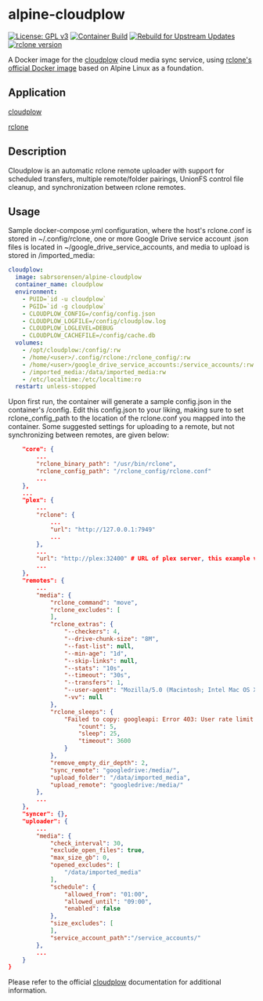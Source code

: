 # alpine-cloudplow

[![License: GPL v3](https://img.shields.io/badge/License-GPL%203-blue.svg?style=flat)](https://github.com/sabrsorensen/alpine-cloudplow/blob/main/LICENSE)
[![Container Build](https://img.shields.io/github/workflow/status/sabrsorensen/alpine-cloudplow/Build%20and%20push%20image?label=Container%20Build)](https://github.com/sabrsorensen/alpine-cloudplow/actions?query=workflow%3A%22Build+and+push+image%22)
[![Rebuild for Upstream Updates](https://img.shields.io/github/workflow/status/sabrsorensen/alpine-cloudplow/Rebuild%20with%20upstream%20updates?label=Rebuild%20for%20Upstream%20Updates)](https://github.com/sabrsorensen/alpine-cloudplow/actions?query=workflow%3A%22Rebuild+with+upstream+updates%22)
[![rclone version](https://img.shields.io/github/v/release/rclone/rclone?label=rclone%20version)](https://hub.docker.com/r/rclone/rclone)

A Docker image for the [cloudplow](https://github.com/l3uddz/cloudplow) cloud media sync service, using [rclone's official Docker image](https://hub.docker.com/r/rclone/rclone) based on Alpine Linux as a foundation.

## Application

[cloudplow](https://github.com/l3uddz/cloudplow)

[rclone](https://github.com/rclone/rclone)

## Description

Cloudplow is an automatic rclone remote uploader with support for scheduled transfers, multiple remote/folder pairings, UnionFS control file cleanup, and synchronization between rclone remotes.

## Usage

Sample docker-compose.yml configuration, where the host's rclone.conf is stored in ~/.config/rclone, one or more Google Drive service account .json files is located in ~/google_drive_service_accounts, and media to upload is stored in /imported_media:

```yaml
cloudplow:
  image: sabrsorensen/alpine-cloudplow
  container_name: cloudplow
  environment:
    - PUID=`id -u cloudplow`
    - PGID=`id -g cloudplow`
    - CLOUDPLOW_CONFIG=/config/config.json
    - CLOUDPLOW_LOGFILE=/config/cloudplow.log
    - CLOUDPLOW_LOGLEVEL=DEBUG
    - CLOUDPLOW_CACHEFILE=/config/cache.db
  volumes:
    - /opt/cloudplow:/config/:rw
    - /home/<user>/.config/rclone:/rclone_config/:rw
    - /home/<user>/google_drive_service_accounts:/service_accounts/:rw
    - /imported_media:/data/imported_media:rw
    - /etc/localtime:/etc/localtime:ro
  restart: unless-stopped
```

Upon first run, the container will generate a sample config.json in the container's /config. Edit this config.json to your liking, making sure to set rclone_config_path to the location of the rclone.conf you mapped into the container. Some suggested settings for uploading to a remote, but not synchronizing between remotes, are given below:

```json
    "core": {
        ...
        "rclone_binary_path": "/usr/bin/rclone",
        "rclone_config_path": "/rclone_config/rclone.conf"
        ...
    },
    ...
    "plex": {
        ...
        "rclone": {
            ...
            "url": "http://127.0.0.1:7949"
            ...
        },
        ...
        "url": "http://plex:32400" # URL of plex server, this example value specifies a Plex Docker container running on the same host.
        ...
    },
    "remotes": {
        ...
        "media": {
            "rclone_command": "move",
            "rclone_excludes": [
            ],
            "rclone_extras": {
                "--checkers": 4,
                "--drive-chunk-size": "8M",
                "--fast-list": null,
                "--min-age": "1d",
                "--skip-links": null,
                "--stats": "10s",
                "--timeout": "30s",
                "--transfers": 1,
                "--user-agent": "Mozilla/5.0 (Macintosh; Intel Mac OS X 10_14_4) AppleWebKit/537.36 (KHTML, like Gecko) Chrome/74.0.3729.131 Safari/537.36",
                "-vv": null
            },
            "rclone_sleeps": {
                "Failed to copy: googleapi: Error 403: User rate limit exceeded": {
                    "count": 5,
                    "sleep": 25,
                    "timeout": 3600
                }
            },
            "remove_empty_dir_depth": 2,
            "sync_remote": "googledrive:/media/",
            "upload_folder": "/data/imported_media",
            "upload_remote": "googledrive:/media/"
        },
        ...
    },
    "syncer": {},
    "uploader": {
        ...
        "media": {
            "check_interval": 30,
            "exclude_open_files": true,
            "max_size_gb": 0,
            "opened_excludes": [
                "/data/imported_media"
            ],
            "schedule": {
                "allowed_from": "01:00",
                "allowed_until": "09:00",
                "enabled": false
            },
            "size_excludes": [
            ],
            "service_account_path":"/service_accounts/"
        },
        ...
    }
}
```

Please refer to the official [cloudplow](https://github.com/l3uddz/cloudplow) documentation for additional information.
